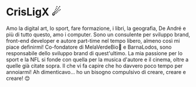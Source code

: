 <h1> CrisLigX ☄ </h1>

Amo la digital art, lo sport, fare formazione, i libri, la geografia, De André e più di tutto questo, amo i computer. Sono un consulente per sviluppo brand, front-end developer e autore part-time nel tempo libero, almeno così mi piace definirmi! Co-fondatore di MelaVerdeBio🍏 e BarnaLodos, sono responsabile dello sviluppo brand di quest'ultimo. La mia passione per lo sport e la NFL si fonde con quella per la musica d'autore e il cinema, oltre a quelle già citate sopra. Il che vi fa capire che ho davvero poco tempo per annoiarmi! Ah dimenticavo... ho un bisogno compulsivo di creare, creare e creare! 😊
